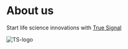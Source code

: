 # About us

Start life science innovations with [True Signal](https://www.truesignal.dk)

![TS-logo](https://github.com/user-attachments/assets/90edf13f-07ad-4dd4-93e6-8e0bd349e0ef)

